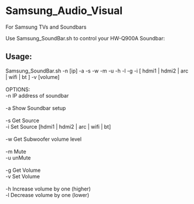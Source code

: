 # Samsung_Audio_Visual
For Samsung TVs and Soundbars


Use Samsung_SoundBar.sh to control your HW-Q900A Soundbar:

Usage:		
------
Samsung_SoundBar.sh -n [ip] -a -s -w -m -u -h -l -g -i [ hdmi1 | hdmi2 | arc | wifi | bt ] -v [volume]
</br>
</br>OPTIONS:
</br>   -n   IP address of soundbar
</br>
</br>   -a   Show Soundbar setup
</br>
</br>   -s 	Get Source
</br>   -i   Set Source	[hdmi1 | hdmi2 | arc | wifi | bt]
</br>
</br>  -w	Get Subwoofer volume level
</br>
</br>   -m	Mute
</br>   -u	unMute
</br>
</br>   -g	Get Volume
</br>   -v	Set Volume
</br>
</br>   -h	Increase volume by one (higher)
</br>   -l	Decrease volume by one (lower)
